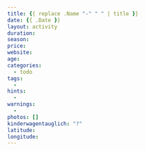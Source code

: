 ```yaml
---
title: {{ replace .Name "-" " " | title }}
date: {{ .Date }}
layout: activity
duration:
season:
price:
website: 
age:
categories:
  - todo
tags:
  -
hints:
  -
warnings:
  -
photos: []
kinderwagentauglich: "?"
latitude: 
longitude: 
---
```

